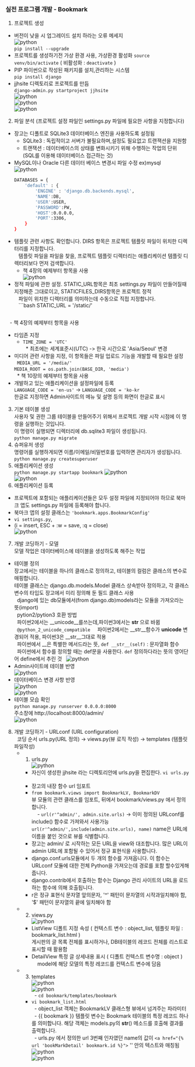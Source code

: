### 실전 프로그램 개발 - Bookmark
1. 프로젝트 생성  
 - 버전이 낮을 시 업그레이드 설치 하라는 오류 메세지  
 ![python](./img/py_2.PNG)  
 `pip install --upgrade`  
 - 프로젝트를 생성하기전 가상 환경 사용, 가상환경 활성화
 `source venv/bin/activate` ( 비활성화 : `deactivate` )  
 - PIP 파이썬으로 작성된 패키지를 설치,관리하는 시스템  
 `pip install django`  
 - jjhsite 디렉토리로 프로젝트를 만듬  
 `django-admin.py startproject jjhsite`  
 ![python](./img/py_5.PNG)  
 ![python](./img/py_3.PNG)  
 ![python](./img/py_4.PNG)  
2. 파일 분석 (프로젝트 설정 파일인 settings.py 파일에 필요한 사항을 지정합니다)  
  - 장고는 디폴트로 SQLite3 데이터베이스 엔진을 사용하도록 설정됨  
    * SQLite3 : 독립적이고 서버가 불필요하며,설정도 필요없고 트랜잭션을 지원함  
    * 트랜잭션 : 데이터베이스의 상태를 변화시키기 위해 수행하는 작업의 단위 (SQL를 이용해 데이터베이스 접근하는 것)  
  - MySQL이나 Oracle 다른 데이터 베이스 변경시 파일 수정 ex)mysql  
    ![python](./img/py_7.PNG)  
    ```bash
    DATABASES = {
        'default' : {
            'ENGINE' : 'django.db.backends.mysql',
            'NAME':DB,
            'USER':USER,
            'PASSWORD':PW,
            'HOST':0.0.0.0,
            'PORT':3306,
        }
    }
    ```
  - 템플릿 관련 사항도 확인합니다. DIRS 항목은 프로젝트 템플릿 파일이 위치한 디렉터리를 지정합니다.  
    템플릿 파일을 파일을 찾을, 프로젝트 템플릿 디렉터리는 애플리케이션 템플릿 디렉터리보다 먼저 검색합니다.  
    * 책 4장의 예제부터 항목을 사용  
    ![python](./img/py_6.PNG)  
  - 정적 파일에 관한 설정. STATIC_URL항목은 최초 settings.py 파일이 만들어질때 지정해준 그대로이고, STATICFILES_DIRS항목은 프로젝트 정적  
    파일이 위치한 디렉터리를 의미하는데 수동으로 직접 지정합니다.  
    ```bash
    STATIC_URL = '/static/'
    ```  
    - 책 4장의 예제부터 항목을 사용  
  - 타임존 지정  
    * `TIME_ZONE = 'UTC'`  
    * 최초에는 세계표준시(UTC) -> 한국 시간으로 'Asia/Seoul' 변경  
  - 미디어 관련 사항을 지정, 이 항목들은 파일 업로드 기능을 개발할 때 필요한 설정  
    `MEDIA_URL = '/media/'`  
    `MEDIA_ROOT = os.path.join(BASE_DIR, 'media')`  
    * 책 10장의 예제부터 항목을 사용  
  - 개발하고 있는 애플리케이션을 설정파일에 등록  
    `LANGUAGE_CODE = 'en-us'` -> `LANGUAGE_CODE = 'ko-kr`  
    한글로 지정하면 Admin사이트의 메뉴 및 설명 등의 화면이 한글로 표시  
3. 기본 테이블 생성  
 사용자 및 권한 그룹 테이블을 만들어주기 위해서 프로젝트 개발 시작 시점에 이 명령을 실행하는 것입니다.  
 이 명령이 실행되면 디렉터리에 db.sqlite3 파일이 생성됩니다.  
 `python manage.py migrate`  
4. 슈퍼유저 생성  
 명령어를 실행하게되면 이름/이메일/비밀번호를 입력하면 관리자가 생성됩니다.  
 `python manage.py createsuperuser`  
5. 애플리케이션 생성  
 `python manage.py startapp bookmark`
 ![python](./img/py_8.PNG)  
 ![python](./img/py_9.PNG)  
6. 애플리케이션 등록  
 - 프로젝트에 포함되는 애플리케이션들은 모두 설정 파일에 지정되어야 하므로 북마크 앱도 settings.py 파일에 등록해야 합니다.  
 - 북마크 앱의 설정 클래스는 `'bookmark.apps.BookmarkConfig'`  
 - `vi settings.py`,  
 - (i = insert, ESC + :w = save, :q = close)  
 ![python](./img/py_10.PNG)  
7. 개발 코딩하기 - 모델  
   모델 작업은 데이터베이스에 테이블을 생성하도록 해주는 작업  
 - 테이블 정의  
   장고에서는 테이블을 하나의 클래스로 정의하고, 테이블의 컬럼은 클래스의 변수로 매핑합니다.  
   테이블 클래스는 django.db.models.Model 클래스 상속받아 정의하고, 각 클래스 변수의 타입도 장고에서 미리 정의해 둔 필드 클래스 사용  
   django에 있는 db모듈에서(from django.db)models라는 모듈을 가져오라는 뜻(import)  
   pytion2/pytion3 호환 방법  
   파이썬2에서는 __unicode__를쓰는데,파이썬3에서는 __str__ 으로 바뀜  
   `@python_2_unicode_compatible`  
   파이썬2에서는 __str__함수가 __unicode__ 변경되어 적용, 파이썬3은 __str__그대로 적용  
   파이썬에서 __은 특별한 메서드라는 뜻, `def __str__(self)` : 문자열화 함수  
   파이썬에서 함수를 정의할 때는 def문을 사용한다. `def` 정의하다라는 뜻의 영어단어 define에서 추린 것
   ![python](./img/py_11.PNG)  
 - Admin사이트에 테이블 반영  
   ![python](./img/py_12.PNG)  
 - 데이터베이스 변경 사항 반영  
   ![python](./img/py_13.PNG)  
   ![python](./img/py_14.PNG)  
 - 테이블 모습 확인  
   `python manage.py runserver 0.0.0.0:8000`  
   주소창에 http://localhost:8000/admin/  
   ![python](./img/py_15.PNG)  
8. 개발 코딩하기 - URLconf (URL configuration)  
   코딩 순서 urls.py(URL 정의) -> views.py(뷰 로직 작성) -> templates (템플릿 파일작성)  
   - 1. urls.py  
     ![python](./img/py_18.PNG)  
     - 자신이 생성한 jjhsite 라는 디렉토리안에 urls.py을 편집한다. `vi urls.py`  
     - 장고의 내장 함수 url 임포트  
     - `from bookmark.views import BookmarkLV, BookmarkDV`  
     뷰 모듈의 관련 클래스를 임포트, 뒤에서 bookmark/views.py 에서 정의합니다.  
     - `url(r'^admin/', admin.site.urls)` -> 이미 정의된 URLconf를 include() 함수로 가져와서 사용가능  
       `url(r'^admin/',include(admin.site.urls), name)` name은 URL에 이름을 붙인 것으로 뷰를 식별합니다.  
     - 장고는 admin/ 로 시작하는 모든 URL을 view와 대조합니다. 많은 URL이 admin URL에 포함될 수 있어서 정규 표현식을 사용합니다.  
     - django.conf.urls모듈에서 두 개의 함수를 가져옵니다. 이 함수는 URLconf 모듈에 대한 전체 Python을 가져오는데 경로를 포함 할수있게해줍니다.   
     - django.contrib에서 호출하는 함수는 Django 관리 사이트의 URL을 로드하는 함수에 의해 호출됩니다.   
     - r은 정규 표현식 문자열 앞의문자, '^' 패턴이 문자열의 시작과일치해야 함, '$' 패턴이 문자열의 끝에 일치해야 함  
   - 2. views.py  
     ![python](./img/py_19.PNG)  
     - ListView 디폴트 지정 속성 ( 컨텍스트 변수 : object_list, 템플릿 파일 : bookmark_list.html )  
       게시판의 글 목록 전체를 표시하거나, DB테이블의 레코드 전체를 리스트로 표시할 때 활용함  
     - DetailView 특정 글 상세내용 표시 ( 디폴트 컨텍스트 변수명 : object )  
       model에 해당 모델의 특정 레코드를 컨텍스트 변수에 담음  
   - 3. templates  
     ![python](./img/py_17.PNG)  
     ![python](./img/py_20.PNG)  
     - `cd bookmark/templates/bookmark`  
     - `vi bookmark_list.html`  
     - object_list 객체는 BookmarkLV 클래스형 뷰에서 넘겨주는 파라미터  
     - {{ bookmark }} 템플릿 변수는 Bookmark 테이블의 특정 레코드 하나를 의미합니다. 해당 객체는 models.py의 __str__() 메소드를 호출해 결과를 출력합니다.  
     - urls.py 에서 정의한 url 3번째 인자였던 name의 값이 `<a href="{% url 'bookMarkDetail' bookmark.id %}">` '' 안의 텍스트와 매칭됨  
     ![python](./img/py_21.PNG)  
     ![python](./img/py_22.PNG)  
     

